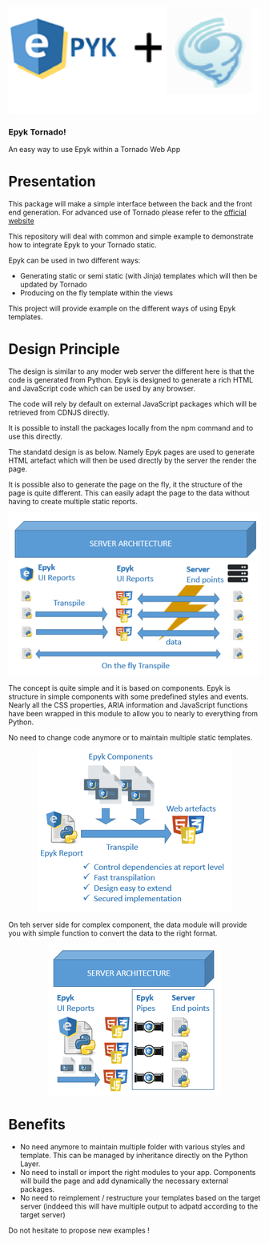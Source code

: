 
![](https://raw.githubusercontent.com/epykure/epyk-tornado/master/static/images/logo.ico)

### Epyk Tornado!


An easy way to use Epyk within a Tornado Web App

Presentation
================================
This package will make a simple interface between the back and the front end generation.
For advanced use of Tornado please refer to the [official website](https://www.tornadoweb.org/en/stable/)

This repository will deal with common and simple example to demonstrate how to integrate Epyk to your Tornado static.

Epyk can be used in two different ways:


- Generating static or semi static (with Jinja) templates which will then be updated by Tornado
- Producing on the fly template within the views

This project will provide example on the different ways of using Epyk templates.

Design Principle
================================

The design is similar to any moder web server the different here is that the code is generated from Python.
Epyk is designed to generate a rich HTML and JavaScript code which can be used by any browser.

The code will rely by default on external JavaScript packages which will be retrieved from CDNJS directly.

It is possible to install the packages locally from the npm command and to use this directly.

The standatd design is as below. Namely Epyk pages are used to generate HTML artefact which will then be used directly by the 
server the render the page.

It is possible also to generate the page on the fly, it the structure of the page is quite different.
This can easily adapt the page to the data without having to create multiple static reports.

<div align="center" >
    <img src="https://github.com/epykure/epyk-tornado/blob/master/static/images/server_archi_1.PNG?raw=truee">
</div>

The concept is quite simple and it is based on components. Epyk is structure in simple components with some predefined styles and events.
Nearly all the CSS properties, ARIA information and JavaScript functions have been wrapped in this module to allow you to nearly to everything from Python.

No need to change code anymore or to maintain multiple static templates.
 
<div align="center" >
    <img src="https://github.com/epykure/epyk-tornado/blob/master/static/images/server_archi_2.PNG?raw=true">
</div>


On teh server side for complex component, the data module will provide you with simple function to convert the data to the right format.

<div align="center" >
    <img src="https://github.com/epykure/epyk-tornado/blob/master/static/images/server_archi_3.PNG?raw=true">
</div>

Benefits
================================

- No need anymore to maintain multiple folder with various styles and template. This can be managed by inheritance directly on the Python Layer.
- No need to install or import the right modules to your app. Components will build the page and add dynamically the necessary external packages.
- No need to reimplement / restructure your templates based on the target server (inddeed this will have multiple output to adpatd according to the target server)



Do not hesitate to propose new examples !